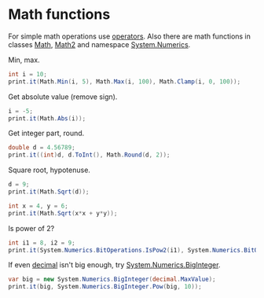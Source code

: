 # Math functions
For simple math operations use <a href='Operators, expressions.md'>operators</a>. Also there are math functions in classes <a href='https://www.google.com/search?q=System.Math+class'>Math</a>, <a href='/api/Au.More.Math2.html'>Math2</a> and namespace <a href='https://www.google.com/search?q=System.Numerics+namespace'>System.Numerics</a>.

Min, max.

```csharp
int i = 10;
print.it(Math.Min(i, 5), Math.Max(i, 100), Math.Clamp(i, 0, 100));
```

Get absolute value (remove sign).

```csharp
i = -5;
print.it(Math.Abs(i));
```

Get integer part, round.

```csharp
double d = 4.56789;
print.it((int)d, d.ToInt(), Math.Round(d, 2));
```

Square root, hypotenuse.

```csharp
d = 9;
print.it(Math.Sqrt(d));

int x = 4, y = 6;
print.it(Math.Sqrt(x*x + y*y));
```

Is power of 2?

```csharp
int i1 = 8, i2 = 9;
print.it(System.Numerics.BitOperations.IsPow2(i1), System.Numerics.BitOperations.IsPow2(i2));
```

If even <a href='https://www.google.com/search?q=System.Decimal+structure'>decimal</a> isn't big enough, try <a href='https://www.google.com/search?q=System.Numerics.BigInteger+structure'>System.Numerics.BigInteger</a>.

```csharp
var big = new System.Numerics.BigInteger(decimal.MaxValue);
print.it(big, System.Numerics.BigInteger.Pow(big, 10));
```

